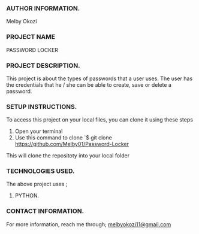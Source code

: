 ###  AUTHOR INFORMATION.
Melby Okozi

### PROJECT NAME
PASSWORD LOCKER

###  PROJECT DESCRIPTION.
This project is about the types of passwords that a user uses. The user has the credentials that he / she can be able to create, save or delete a password.

###  SETUP INSTRUCTIONS. 
To access this project on your local files, you can clone it using these steps
1. Open your terminal
1. Use this command to clone `$ git clone   https://github.com/Melby01/Password-Locker 

This will clone the repositoty into your local folder

###  TECHNOLOGIES USED.
The above project uses ;
1. PYTHON.

###  CONTACT INFORMATION.
For more information, reach me through;
melbyokozi11@gmail.com